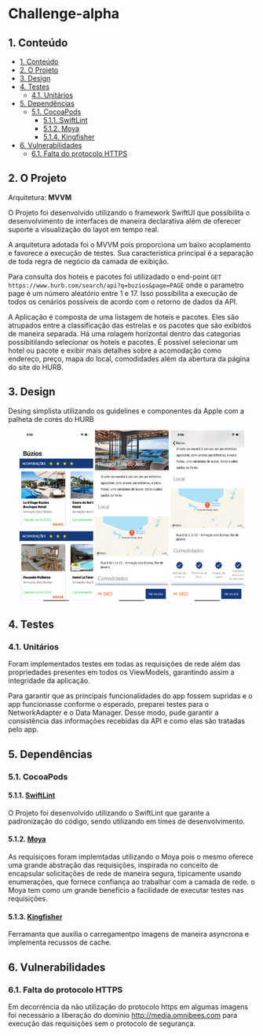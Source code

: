 # Challenge-alpha

## 1. Conteúdo

-   [1. Conteúdo](#1-conteúdo)
-   [2. O Projeto](#2-o-projeto)
-   [3. Design](#3-design)
-   [4. Testes](#4-testes)
    -   [4.1. Unitários](#41-unitários)
-   [5. Dependências](#5-dependências)
    -   [5.1. CocoaPods](#51-cocoapods)
        -   [5.1.1. SwiftLint](#511-swiftlint)
        -   [5.1.2. Moya](#512-moya)
        -   [5.1.4. Kingfisher](#514-kingfisher)
-   [6. Vulnerabilidades](#6-vulnerabilidades)
    -   [6.1. Falta do protocolo HTTPS](#61-protocolo-de-rede-usado-por-algumas-imagens)

## 2. O Projeto

Arquitetura: **MVVM**

O Projeto foi desenvolvido utilizando o framework SwiftUI que possibilita o desenvolvimento de interfaces de maneira declarativa além de oferecer suporte a visualização do layot em tempo real.

A arquitetura adotada foi o MVVM pois proporciona um baixo acoplamento e favorece a execução de testes. Sua caracteristica principal é a separação de toda regra de negócio da camada de exibição.

Para consulta dos hoteis e pacotes foi utilizadado o end-point `GET https://www.hurb.com/search/api?q=buzios&page=PAGE` onde o parametro page é um número aleatório entre 1 e 17. Isso possibilita a execução de todos os cenários possíveis de acordo com o retorno de dados da API.

A Aplicação é composta de uma listagem de hoteis e pacotes. Eles são atrupados entre a classificação das estrelas e os pacotes que são exibidos de maneira separada. Há uma rolagem horizontal dentro das categorias possibitilando selecionar os hoteis e pacotes. É possivel selecionar um hotel ou pacote e exibir mais detalhes sobre a acomodação como endereço, preço, mapa do local, comodidades além da abertura da página do site do HURB.

## 3. Design

Desing simplista utilizando os guidelines e componentes da Apple com a palheta de cores do HURB

<p align="center">
    <img src="screen/home.png" width="150" height="350" alt="screen" />
    <img src="screen/detalhe_1.png" width="150" height="350" alt="screen" />
    <img src="screen/detalhe_2.png" width="150" height="350" alt="screen" />

</p>

## 4. Testes

### 4.1. Unitários

Foram implementados testes em todas as requisições de rede além das propriedades presentes em todos os ViewModels, garantindo assim a integridade da aplicação.

Para garantir que as principais funcionalidades do app fossem supridas e o app funcionasse conforme o esperado, preparei testes para o NetworkAdapter e o Data Manager. Desse modo, pude garantir a consistência das informações recebidas da API e como elas são tratadas pelo app.

## 5. Dependências

### 5.1. CocoaPods

#### 5.1.1. [SwiftLint](https://github.com/realm/SwiftLint)

O Projeto foi desenvolvido utilizando o SwiftLint que garante a padronização do código, sendo utilizando em times de desenvolvimento.

#### 5.1.2. [Moya](https://github.com/Moya/Moya)

As requisiçoes foram implemtadas utilizando o Moya pois o mesmo oferece uma grande abstração das requisições, inspirada no conceito de encapsular solicitações de rede de maneira segura, tipicamente usando enumerações, que fornece confiança ao trabalhar com a camada de rede. o Moya tem como um grande benefício a facilidade de executar testes nas requisições.

#### 5.1.3. [Kingfisher](https://github.com/SnapKit/Kingfisher)

Ferramanta que auxilia o carregamentpo imagens de maneira asyncrona e implementa recussos de cache.

## 6. Vulnerabilidades

### 6.1. Falta do protocolo HTTPS

Em decorrência da não utilização do protocolo https em algumas imagens foi necessário a liberação do domínio http://media.omnibees.com para execução das requisições sem o protocolo de segurança.
